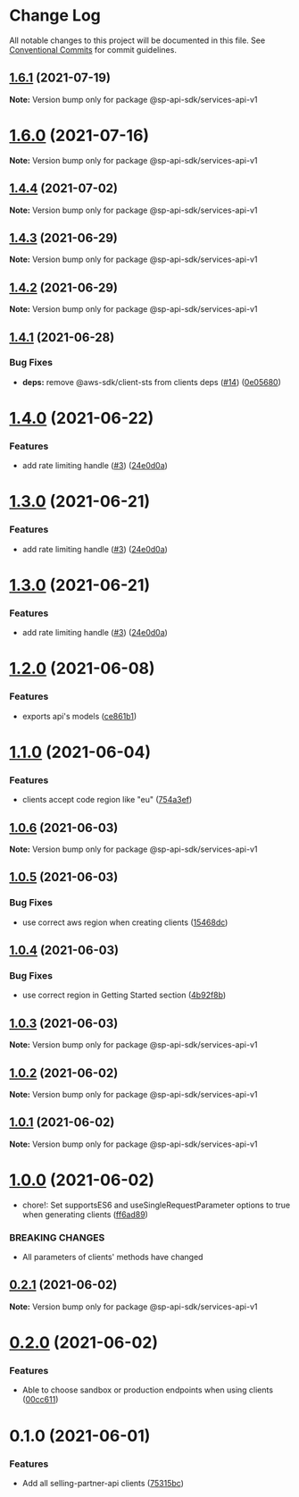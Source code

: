# Change Log

All notable changes to this project will be documented in this file.
See [Conventional Commits](https://conventionalcommits.org) for commit guidelines.

## [1.6.1](https://github.com/bizon/selling-partner-api-sdk/compare/@sp-api-sdk/services-api-v1@1.6.0...@sp-api-sdk/services-api-v1@1.6.1) (2021-07-19)

**Note:** Version bump only for package @sp-api-sdk/services-api-v1





# [1.6.0](https://github.com/bizon/selling-partner-api-sdk/compare/@sp-api-sdk/services-api-v1@1.4.4...@sp-api-sdk/services-api-v1@1.6.0) (2021-07-16)

**Note:** Version bump only for package @sp-api-sdk/services-api-v1





## [1.4.4](https://github.com/bizon/selling-partner-api-sdk/compare/@sp-api-sdk/services-api-v1@1.4.3...@sp-api-sdk/services-api-v1@1.4.4) (2021-07-02)

**Note:** Version bump only for package @sp-api-sdk/services-api-v1





## [1.4.3](https://github.com/bizon/selling-partner-api-sdk/compare/@sp-api-sdk/services-api-v1@1.4.2...@sp-api-sdk/services-api-v1@1.4.3) (2021-06-29)

**Note:** Version bump only for package @sp-api-sdk/services-api-v1





## [1.4.2](https://github.com/bizon/selling-partner-api-sdk/compare/@sp-api-sdk/services-api-v1@1.4.1...@sp-api-sdk/services-api-v1@1.4.2) (2021-06-29)

**Note:** Version bump only for package @sp-api-sdk/services-api-v1





## [1.4.1](https://github.com/bizon/selling-partner-api-sdk/compare/@sp-api-sdk/services-api-v1@1.4.0...@sp-api-sdk/services-api-v1@1.4.1) (2021-06-28)


### Bug Fixes

* **deps:** remove @aws-sdk/client-sts from clients deps ([#14](https://github.com/bizon/selling-partner-api-sdk/issues/14)) ([0e05680](https://github.com/bizon/selling-partner-api-sdk/commit/0e056808c6df8aef4059aafc57c8797f717cce49))





# [1.4.0](https://github.com/bizon/selling-partner-api-sdk/compare/@sp-api-sdk/services-api-v1@1.2.0...@sp-api-sdk/services-api-v1@1.4.0) (2021-06-22)


### Features

* add rate limiting handle ([#3](https://github.com/bizon/selling-partner-api-sdk/issues/3)) ([24e0d0a](https://github.com/bizon/selling-partner-api-sdk/commit/24e0d0a7e7795b2ed72a7ed7163e52e469630f08))





# [1.3.0](https://github.com/bizon/selling-partner-api-sdk/compare/@sp-api-sdk/services-api-v1@1.2.0...@sp-api-sdk/services-api-v1@1.3.0) (2021-06-21)


### Features

* add rate limiting handle ([#3](https://github.com/bizon/selling-partner-api-sdk/issues/3)) ([24e0d0a](https://github.com/bizon/selling-partner-api-sdk/commit/24e0d0a7e7795b2ed72a7ed7163e52e469630f08))





# [1.3.0](https://github.com/bizon/selling-partner-api-sdk/compare/@sp-api-sdk/services-api-v1@1.2.0...@sp-api-sdk/services-api-v1@1.3.0) (2021-06-21)


### Features

* add rate limiting handle ([#3](https://github.com/bizon/selling-partner-api-sdk/issues/3)) ([24e0d0a](https://github.com/bizon/selling-partner-api-sdk/commit/24e0d0a7e7795b2ed72a7ed7163e52e469630f08))





# [1.2.0](https://github.com/bizon/selling-partner-api-sdk/compare/@sp-api-sdk/services-api-v1@1.1.0...@sp-api-sdk/services-api-v1@1.2.0) (2021-06-08)


### Features

* exports api's models ([ce861b1](https://github.com/bizon/selling-partner-api-sdk/commit/ce861b1eca84b257978a2755d8fbaa5a8b821ad2))





# [1.1.0](https://github.com/bizon/selling-partner-api-sdk/compare/@sp-api-sdk/services-api-v1@1.0.6...@sp-api-sdk/services-api-v1@1.1.0) (2021-06-04)


### Features

* clients accept code region like "eu" ([754a3ef](https://github.com/bizon/selling-partner-api-sdk/commit/754a3ef3e344a3df4d16fd64c365c2971b9f007a))





## [1.0.6](https://github.com/bizon/selling-partner-api-sdk/compare/@sp-api-sdk/services-api-v1@1.0.5...@sp-api-sdk/services-api-v1@1.0.6) (2021-06-03)

**Note:** Version bump only for package @sp-api-sdk/services-api-v1





## [1.0.5](https://github.com/bizon/selling-partner-api-sdk/compare/@sp-api-sdk/services-api-v1@1.0.4...@sp-api-sdk/services-api-v1@1.0.5) (2021-06-03)


### Bug Fixes

* use correct aws region when creating clients ([15468dc](https://github.com/bizon/selling-partner-api-sdk/commit/15468dc1fa7bf1a85bd69ebc2f3764ce7fc6a9b8))





## [1.0.4](https://github.com/bizon/selling-partner-api-sdk/compare/@sp-api-sdk/services-api-v1@1.0.3...@sp-api-sdk/services-api-v1@1.0.4) (2021-06-03)


### Bug Fixes

* use correct region in Getting Started section ([4b92f8b](https://github.com/bizon/selling-partner-api-sdk/commit/4b92f8b85a69b7aab18f3562a87aba0b40f5913c))





## [1.0.3](https://github.com/bizon/selling-partner-api-sdk/compare/@sp-api-sdk/services-api-v1@1.0.2...@sp-api-sdk/services-api-v1@1.0.3) (2021-06-03)

**Note:** Version bump only for package @sp-api-sdk/services-api-v1





## [1.0.2](https://github.com/bizon/selling-partner-api-sdk/compare/@sp-api-sdk/services-api-v1@1.0.1...@sp-api-sdk/services-api-v1@1.0.2) (2021-06-02)

**Note:** Version bump only for package @sp-api-sdk/services-api-v1





## [1.0.1](https://github.com/bizon/selling-partner-api-sdk/compare/@sp-api-sdk/services-api-v1@1.0.0...@sp-api-sdk/services-api-v1@1.0.1) (2021-06-02)

**Note:** Version bump only for package @sp-api-sdk/services-api-v1





# [1.0.0](https://github.com/bizon/selling-partner-api-sdk/compare/@sp-api-sdk/services-api-v1@0.2.1...@sp-api-sdk/services-api-v1@1.0.0) (2021-06-02)


* chore!: Set supportsES6 and useSingleRequestParameter options to true when generating clients ([ff6ad89](https://github.com/bizon/selling-partner-api-sdk/commit/ff6ad89b496dec81f0ce775a50f25615022fcfb2))


### BREAKING CHANGES

* All parameters of clients' methods have changed





## [0.2.1](https://github.com/bizon/selling-partner-api-sdk/compare/@sp-api-sdk/services-api-v1@0.2.0...@sp-api-sdk/services-api-v1@0.2.1) (2021-06-02)

**Note:** Version bump only for package @sp-api-sdk/services-api-v1





# [0.2.0](https://github.com/bizon/selling-partner-api-sdk/compare/@sp-api-sdk/services-api-v1@0.1.0...@sp-api-sdk/services-api-v1@0.2.0) (2021-06-02)


### Features

* Able to choose sandbox or production endpoints when using clients ([00cc611](https://github.com/bizon/selling-partner-api-sdk/commit/00cc611bcaa6153606c8d918ad6946947d6a50de))





# 0.1.0 (2021-06-01)


### Features

* Add all selling-partner-api clients ([75315bc](https://github.com/bizon/selling-partner-api-sdk/commit/75315bc7681537a7803bf658e69b6bf7d4b6bbe2))
